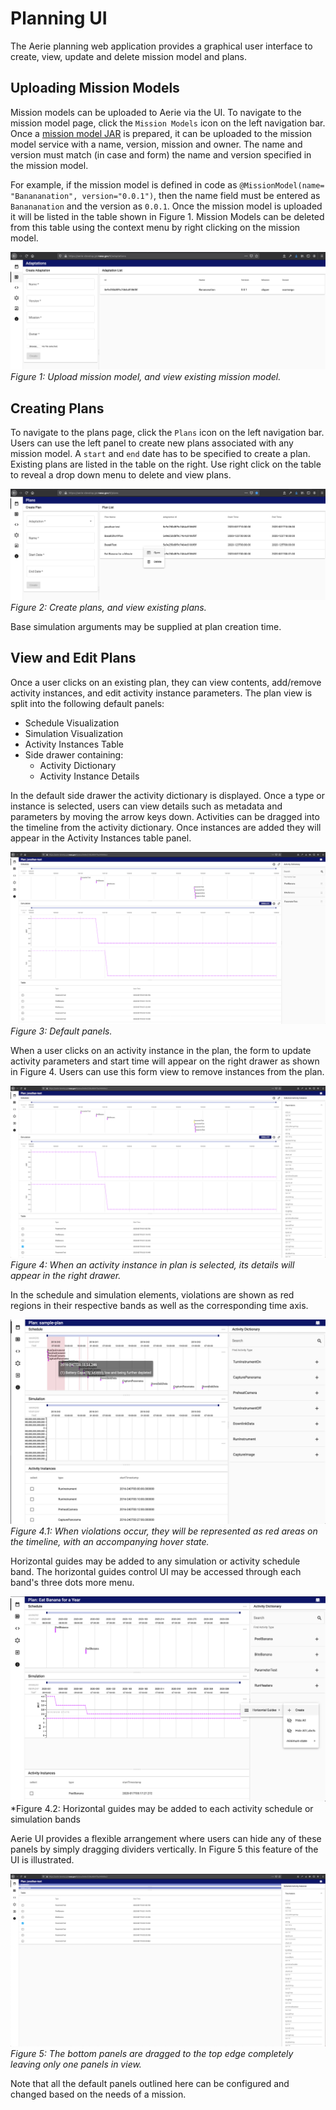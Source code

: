 # Planning UI

The Aerie planning web application provides a graphical user interface to create, view, update and delete mission model and plans.

## Uploading Mission Models

Mission models can be uploaded to Aerie via the UI. To navigate to the mission model page, click  the `Mission Models` icon on the left navigation bar. Once a [mission model JAR](../mission-modeling/developing-a-mission-model.md) is prepared, it can be uploaded to the mission model service with a name, version, mission and owner. The name and version must match (in case and form) the name and version specified in the mission model.

For example, if the mission model is defined in code as
`@MissionModel(​​name=​"Banananation", v​ersion​="0.0.1")`, then the name field must be entered as `Banananation` and the version as `0.0.1`. Once the mission model is uploaded it will be listed in the table shown in Figure 1. Mission Models can be deleted from this table using the context menu by right clicking on the mission model.

![](images/fig-2.png)
*Figure 1: Upload mission model, and view existing mission model.*

## Creating Plans

To navigate to the plans page, click the `Plans` icon on the left navigation bar. Users can use the left panel to create new plans associated with any mission model. A `start` and `end` date has to be specified to create a plan.
Existing plans are listed in the table on the right. Use right click on the table to reveal a drop down menu to delete and view plans.

![](images/fig-3.png)
*Figure 2: Create plans, and view existing plans.*

Base simulation arguments may be supplied at plan creation time.

## View and Edit Plans

Once a user clicks on an existing plan, they can view contents, add/remove activity instances, and edit activity instance parameters. The plan view is split into the following default panels:

* Schedule Visualization
* Simulation Visualization
* Activity Instances Table
* Side drawer containing:
  * Activity Dictionary
  * Activity Instance Details

In the default side drawer the activity dictionary is displayed. Once a type or instance is selected, users can view details such as metadata and parameters by moving the arrow keys down. Activities can be dragged into the timeline from the activity dictionary. Once instances are added they will appear in the Activity Instances table panel.

![](images/fig-4.png)
*Figure 3: Default panels.*

When a user clicks on an activity instance in the plan, the form to update activity parameters and start time will appear on the right drawer as shown in Figure 4. Users can use this form view to remove instances from the plan.

![](images/fig-5.png)
*Figure 4: When an activity instance in plan is selected, its details will appear in the right drawer.*

In the schedule and simulation elements, violations are shown as red regions in their respective bands as well as the corresponding time axis.

![](images/fig-4.1.png)
*Figure 4.1: When violations occur, they will be represented as red areas on the timeline, with an accompanying hover state.*

Horizontal guides may be added to any simulation or activity schedule band. The horizontal guides control UI may be accessed through each band's three dots more menu.

![](images/fig-4.2.png)
*Figure 4.2: Horizontal guides may be added to each activity schedule or simulation bands

Aerie UI provides a flexible arrangement where users can hide any of these panels by simply dragging dividers vertically. In Figure 5 this feature of the UI is illustrated.

![](images/fig-6.png)
*Figure 5: The bottom panels are dragged to the top edge completely leaving only one panels in view.*

Note that all the default panels outlined here can be configured and changed based on the needs of a mission.
